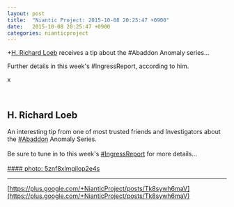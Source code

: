 ```yaml
---
layout: post
title:  "Niantic Project: 2015-10-08 20:25:47 +0900"
date:   2015-10-08 20:25:47 +0900
categories: nianticproject
---
```

+[H. Richard Loeb](https://plus.google.com/117506125229608138804 "") receives a tip about the ‪#‎Abaddon‬ Anomaly series...

Further details in this week's ‪#‎IngressReport‬, according to him.

x<div class="shared"><br /><h2>H. Richard Loeb</h2>An interesting tip from one of most trusted friends and Investigators about the <a rel="nofollow" class="ot-hashtag" href="https://plus.google.com/s/%23Abaddon">#Abaddon</a> Anomaly Series.<br /><br />Be sure to tune in to this week's <a rel="nofollow" class="ot-hashtag" href="https://plus.google.com/s/%23IngressReport">#IngressReport</a> for more details...<br /><br /></div>
[#### photo: 5znf8xlmgilop2e4s](https://lh3.googleusercontent.com/-3m4AQpzgBB8/VhZSCffmFaI/AAAAAAAABiM/Z78upJqMNUg/w800-h598/Abaddon.jpg "")
- - -
[https://plus.google.com/+NianticProject/posts/Tk8sywh6maV](https://plus.google.com/+NianticProject/posts/Tk8sywh6maV)
